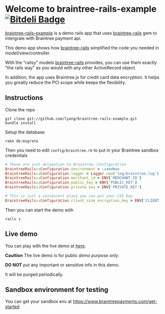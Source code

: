 # Welcome to braintree-rails-example [![Bitdeli Badge](https://d2weczhvl823v0.cloudfront.net/lyang/braintree-rails/trend.png)](https://bitdeli.com/free "Bitdeli Badge")
[braintree-rails-example](https://github.com/lyang/braintree-rails-example) is a demo rails app that uses [braintree-rails](https://github.com/lyang/braintree-rails) gem to intergrate with Braintree payment api.

This demo app shows how [braintree-rails](https://github.com/lyang/braintree-rails-example) simplified the code you needed in model/view/controller.

With the "railsy" models [braintree-rails](https://github.com/lyang/braintree-rails) provides, you can use them exactly "the rails way" as you would with any other ActiveRecord object.

In addition, the app uses Braintree.js for credit card data encryption. It helps you greatly reduce the PCI scope while keeps the flexibility.

## Instructions
Clone the repo

    git clone git://github.com/lyang/braintree-rails-example.git
    bundle install

Setup the database

    rake db:migrate

Then you need to edit `config/braintree.rb` to put in your Braintree sandbox credentials
```ruby
# Those are just delegation to Braintree::Configuration    
BraintreeRails::Configuration.environment = :sandbox
BraintreeRails::Configuration.logger = Logger.new('log/braintree.log')
BraintreeRails::Configuration.merchant_id = ENV['MERCHANT_ID']
BraintreeRails::Configuration.public_key = ENV['PUBLIC_KEY']
BraintreeRails::Configuration.private_key = ENV['PRIVATE_KEY']

# This is just a convenient place you can put your CSE key
BraintreeRails::Configuration.client_side_encryption_key = ENV['CLIENT_SIDE_ENCRYPTION_KEY']
```

Then you can start the demo with

    rails s

## Live demo
You can play with the live demo at [here](http://braintree-rails-example.herokuapp.com/).

**Caultion**
The live demo is for public *demo purpose only*.

**DO NOT** put any important or sensitive info in this demo.

It will be purged periodically.

## Sandbox environment for testing
You can get your sandbox env at https://www.braintreepayments.com/get-started
